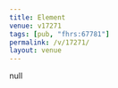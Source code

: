 ```yaml
---
title: Element
venue: v17271
tags: [pub, "fhrs:67781"]
permalink: /v/17271/
layout: venue
---
```

null